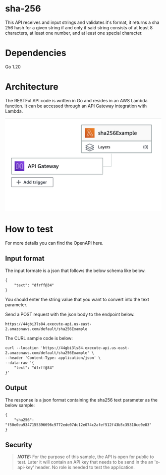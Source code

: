 # sha-256

This API receives and input strings and validates it's format, it returns a sha 256 hash for a given string if and only if said string consists of at least 8 characters, at least one number, and at least one special character.

# Dependencies
Go 1.20

# Architecture
The RESTFul API code is written in Go and resides in an AWS Lambda function. It can be accessed through an API Gateway integration with Lambda.

![alt text](/data/flowDiagram.png)

# How to test

For more details you can find the OpenAPI here.

## Input format
The input formate is a json that follows the below schema like below.
```
{
    "text": "dfrff@34"
}
```

You should enter the string value that you want to convert into the text parameter.

Send a POST request with the json body to the endpoint below.
```
https://44gbi3ls84.execute-api.us-east-2.amazonaws.com/default/sha256Example
```

The CURL sample code is below:
```
curl --location 'https://44gbi3ls84.execute-api.us-east-2.amazonaws.com/default/sha256Example' \
--header 'Content-Type: application/json' \
--data-raw '{
    "text": "dfrff@34"
}'
```

## Output
The response is a json format containing the sha256 text parameter as the below sample:
```
{
    "sha256": "f50e0ea9347155396696c9772ede07dc12e074c2afef512f43b5c35310ce0e83"
}
```


## Security
> **_NOTE:_**  For the purpose of this sample, the API is open for public to test. Later it will contain an API key that needs to be send in the an 'x-api-key' header.
No role is needed to test the application.
